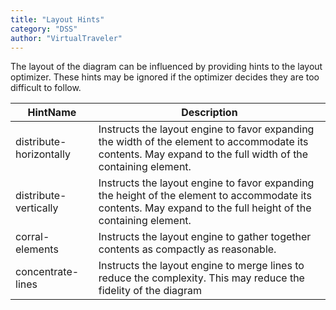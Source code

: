 ```yaml
---
title: "Layout Hints"
category: "DSS"
author: "VirtualTraveler"
---
```

The layout of the diagram can be influenced by providing hints to the layout optimizer. These hints may be ignored if the optimizer decides they are too difficult to follow.

| HintName              | Description                                    |
|-----------------------|------------------------------------------------|
| distribute-horizontally| Instructs the layout engine to favor expanding the width of the element to accommodate its contents. May expand to the full width of the containing element.
| distribute-vertically | Instructs the layout engine to favor expanding the height of the element to accommodate its contents. May expand to the full height of the containing element. 
| corral-elements| Instructs the layout engine to gather together contents as compactly as reasonable.
| concentrate-lines| Instructs the layout engine to merge lines to reduce the complexity. This may reduce the fidelity of the diagram 
